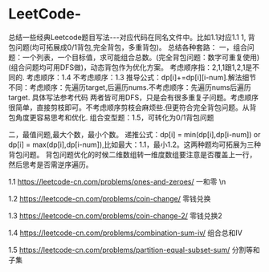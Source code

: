 # LeetCode-
总结一些经典Leetcode题目写法---对应代码在同名文件中。比如1.1对应1.1
1, 背包问题(均可拓展成0/1背包,完全背包，多重背包)。
总结各种套路：
一，组合问题：一个列表，一个目标值，求可能组合总数。(完全背包问题：数字可重复使用)(组合问题均可用DFS做)，动态背包作为优化方案。
    考虑顺序指：2,1,1跟1,2,1是不同的.
    考虑顺序：1.4  不考虑顺序：1.3  推导公式：dp[i]+=dp[i][i-num].解法细节不同：考虑顺序：先遍历target,后遍历nums.不考虑顺序：先遍历nums后遍历target. 具体写法参考代码
    两者皆可用DFS，只是会有很多重复子问题。考虑顺序很简单，直接剪枝即可。不考虑顺序剪枝会麻烦些.但更符合完全背包问题。从背包角度更容易思考和优化.
    组合变型题：1.5，可转化为0/1背包问题
    
二，最值问题,最大个数，最小个数。
    递推公式：dp[i] = min(dp[i],dp[i-num]) or dp[i] = max(dp[i],dp[i-num]),比如最大：1.1，最小1.2。这两种题均可拓展为三种背包问题。
背包问题优化的时候二维数组转一维度数组要注意是否覆盖上一行，然后思考是否需逆序遍历。

1.1 https://leetcode-cn.com/problems/ones-and-zeroes/  一和零 \n

1.2 https://leetcode-cn.com/problems/coin-change/   零钱兑换

1.3 https://leetcode-cn.com/problems/coin-change-2/ 零钱兑换2

1.4 https://leetcode-cn.com/problems/combination-sum-iv/ 组合总和IV

1.5 https://leetcode-cn.com/problems/partition-equal-subset-sum/ 分割等和子集

